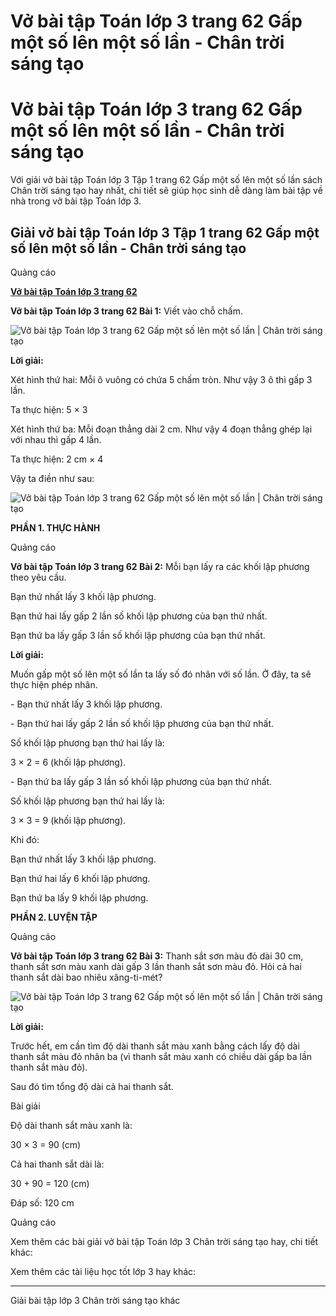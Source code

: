 # Vở bài tập Toán lớp 3 trang 62 Gấp một số lên một số lần - Chân trời sáng tạo

# Vở bài tập Toán lớp 3 trang 62 Gấp một số lên một số lần - Chân trời sáng tạo

Với giải vở bài tập Toán lớp 3 Tập 1 trang 62 Gấp một số lên một số lần sách Chân trời sáng tạo hay nhất, chi tiết sẽ giúp học sinh dễ dàng làm bài tập về nhà trong vở bài tập Toán lớp 3.

## Giải vở bài tập Toán lớp 3 Tập 1 trang 62 Gấp một số lên một số lần - Chân trời sáng tạo

Quảng cáo

[**Vở bài tập Toán lớp 3 trang 62**](https://vietjack.com/vbt-toan-3-ct/vbt-toan-lop-3-trang-62-tap-1.jsp)

**Vở bài tập Toán lớp 3 trang 62 Bài 1:** Viết vào chỗ chấm.

![Vở bài tập Toán lớp 3 trang 62 Gấp một số lên một số lần | Chân trời sáng tạo](https://vietjack.com/vbt-toan-3-ct/images/gap-mot-so-len-mot-so-lan.PNG)

**Lời giải:**

Xét hình thứ hai: Mỗi ô vuông có chứa 5 chấm tròn. Như vậy 3 ô thì gấp 3 lần.

Ta thực hiện: 5 × 3

Xét hình thứ ba: Mỗi đoạn thẳng dài 2 cm. Như vậy 4 đoạn thẳng ghép lại với nhau thì gấp 4 lần.

Ta thực hiện: 2 cm × 4

Vậy ta điền như sau:

![Vở bài tập Toán lớp 3 trang 62 Gấp một số lên một số lần | Chân trời sáng tạo](https://vietjack.com/vbt-toan-3-ct/images/gap-mot-so-len-mot-so-lan-1.PNG)

**PHẦN 1. THỰC HÀNH**

Quảng cáo

**Vở bài tập Toán lớp 3 trang 62 Bài 2:** Mỗi bạn lấy ra các khối lập phương theo yêu cầu.

Bạn thứ nhất lấy 3 khối lập phương.

Bạn thứ hai lấy gấp 2 lần số khối lập phương của bạn thứ nhất.

Bạn thứ ba lấy gấp 3 lần số khối lập phương của bạn thứ nhất.

**Lời giải:**

Muốn gấp một số lên một số lần ta lấy số đó nhân với số lần. Ở đây, ta sẽ thực hiện phép nhân.

\- Bạn thứ nhất lấy 3 khối lập phương.

\- Bạn thứ hai lấy gấp 2 lần số khối lập phương của bạn thứ nhất. 

Số khối lập phương bạn thứ hai lấy là:

3 × 2 = 6 (khối lập phương).

\- Bạn thứ ba lấy gấp 3 lần số khối lập phương của bạn thứ nhất.

Số khối lập phương bạn thứ hai lấy là:

3 × 3 = 9 (khối lập phương).

Khi đó:

Bạn thứ nhất lấy 3 khối lập phương.

Bạn thứ hai lấy 6 khối lập phương.

Bạn thứ ba lấy 9 khối lập phương.

**PHẦN 2. LUYỆN TẬP**

Quảng cáo

**Vở bài tập Toán lớp 3 trang 62 Bài 3:** Thanh sắt sơn màu đỏ dài 30 cm, thanh sắt sơn màu xanh dài gấp 3 lần thanh sắt sơn màu đỏ. Hỏi cả hai thanh sắt dài bao nhiêu xăng-ti-mét?

![Vở bài tập Toán lớp 3 trang 62 Gấp một số lên một số lần | Chân trời sáng tạo](https://vietjack.com/vbt-toan-3-ct/images/gap-mot-so-len-mot-so-lan-2.PNG)

**Lời giải:**

Trước hết, em cần tìm độ dài thanh sắt màu xanh bằng cách lấy độ dài thanh sắt màu đỏ nhân ba (vì thanh sắt màu xanh có chiều dài gấp ba lần thanh sắt màu đỏ).

Sau đó tìm tổng độ dài cả hai thanh sắt.

Bài giải

Độ dài thanh sắt màu xanh là:

30 × 3 = 90 (cm)

Cả hai thanh sắt dài là:

30 + 90 = 120 (cm)

Đáp số: 120 cm

Quảng cáo

Xem thêm các bài giải vở bài tập Toán lớp 3 Chân trời sáng tạo hay, chi tiết khác:

Xem thêm các tài liệu học tốt lớp 3 hay khác:

* * *

Giải bài tập lớp 3 Chân trời sáng tạo khác
